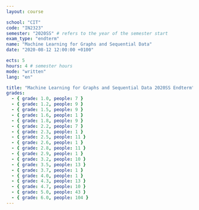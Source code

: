 ```yaml
---
layout: course

school: "CIT"
code: "IN2323"
semester: "2020SS" # refers to the year of the semester start
exam_type: "endterm"
name: "Machine Learning for Graphs and Sequential Data"
date: "2020-08-12 12:00:00 +0100"

ects: 5
hours: 4 # semester hours
mode: "written"
lang: "en"

title: "Machine Learning for Graphs and Sequential Data 2020SS Endterm"
grades:
  - { grade: 1.0, people: 7 }
  - { grade: 1.2, people: 9 }
  - { grade: 1.5, people: 9 }
  - { grade: 1.6, people: 1 }
  - { grade: 1.8, people: 9 }
  - { grade: 2.2, people: 7 }
  - { grade: 2.3, people: 1 }
  - { grade: 2.5, people: 11 }
  - { grade: 2.6, people: 1 }
  - { grade: 2.8, people: 11 }
  - { grade: 2.9, people: 1 }
  - { grade: 3.2, people: 10 }
  - { grade: 3.5, people: 13 }
  - { grade: 3.7, people: 1 }
  - { grade: 4.0, people: 1 }
  - { grade: 4.3, people: 13 }
  - { grade: 4.7, people: 10 }
  - { grade: 5.0, people: 43 }
  - { grade: 6.0, people: 104 }
---
```



